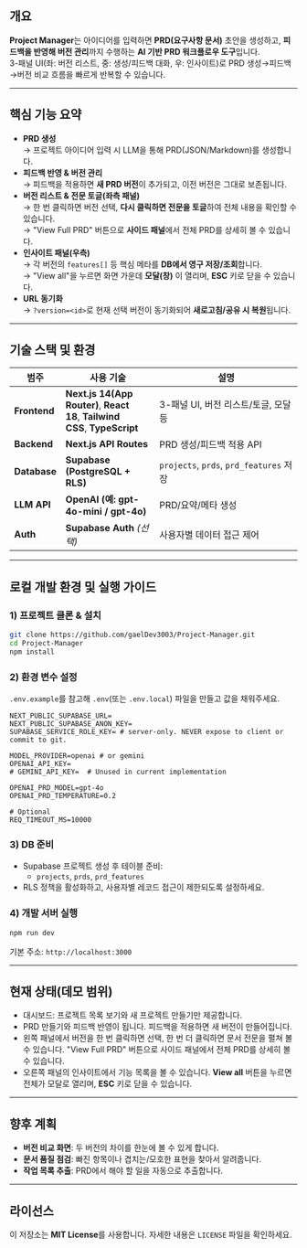 ## 개요

**Project Manager**는 아이디어를 입력하면 **PRD(요구사항 문서)** 초안을 생성하고, **피드백을 반영해 버전 관리**까지 수행하는 **AI 기반 PRD 워크플로우 도구**입니다.  
3-패널 UI(좌: 버전 리스트, 중: 생성/피드백 대화, 우: 인사이트)로 PRD 생성→피드백→버전 비교 흐름을 빠르게 반복할 수 있습니다.

---

## 핵심 기능 요약

- **PRD 생성**  
   → 프로젝트 아이디어 입력 시 LLM을 통해 PRD(JSON/Markdown)를 생성합니다.
- **피드백 반영 & 버전 관리**  
   → 피드백을 적용하면 **새 PRD 버전**이 추가되고, 이전 버전은 그대로 보존됩니다.
- **버전 리스트 & 전문 토글(좌측 패널)**  
   → 한 번 클릭하면 버전 선택, **다시 클릭하면 전문을 토글**하여 전체 내용을 확인할 수 있습니다.  
   → "View Full PRD" 버튼으로 **사이드 패널**에서 전체 PRD를 상세히 볼 수 있습니다.
- **인사이트 패널(우측)**  
   → 각 버전의 `features[]` 등 핵심 메타를 **DB에서 영구 저장/조회**합니다.  
   → "View all"을 누르면 화면 가운데 **모달(창)** 이 열리며, **ESC** 키로 닫을 수 있습니다.
- **URL 동기화**  
   → `?version=<id>`로 현재 선택 버전이 동기화되어 **새로고침/공유 시 복원**됩니다.

---

## 기술 스택 및 환경

| 범주         | 사용 기술                                                                  | 설명                                    |
| ------------ | -------------------------------------------------------------------------- | --------------------------------------- |
| **Frontend** | **Next.js 14(App Router)**, **React 18**, **Tailwind CSS**, **TypeScript** | 3-패널 UI, 버전 리스트/토글, 모달 등    |
| **Backend**  | **Next.js API Routes**                                                     | PRD 생성/피드백 적용 API                |
| **Database** | **Supabase (PostgreSQL + RLS)**                                            | `projects`, `prds`, `prd_features` 저장 |
| **LLM API**  | **OpenAI (예: gpt-4o-mini / gpt-4o)**                                      | PRD/요약/메타 생성                      |
| **Auth**     | **Supabase Auth** *(선택)*                                                 | 사용자별 데이터 접근 제어               |

---

## 로컬 개발 환경 및 실행 가이드

### 1) 프로젝트 클론 & 설치

```bash
git clone https://github.com/gaelDev3003/Project-Manager.git
cd Project-Manager
npm install
```

### 2) 환경 변수 설정

`.env.example`를 참고해 `.env`(또는 `.env.local`) 파일을 만들고 값을 채워주세요.

```env
NEXT_PUBLIC_SUPABASE_URL=
NEXT_PUBLIC_SUPABASE_ANON_KEY=
SUPABASE_SERVICE_ROLE_KEY= # server-only. NEVER expose to client or commit to git.

MODEL_PROVIDER=openai # or gemini
OPENAI_API_KEY=
# GEMINI_API_KEY=  # Unused in current implementation

OPENAI_PRD_MODEL=gpt-4o
OPENAI_PRD_TEMPERATURE=0.2

# Optional
REQ_TIMEOUT_MS=10000
```

### 3) DB 준비

- Supabase 프로젝트 생성 후 테이블 준비:
  - `projects`, `prds`, `prd_features`
- RLS 정책을 활성화하고, 사용자별 레코드 접근이 제한되도록 설정하세요.

### 4) 개발 서버 실행

```bash
npm run dev
```

기본 주소: `http://localhost:3000`

---

## 현재 상태(데모 범위)

- 대시보드: 프로젝트 목록 보기와 새 프로젝트 만들기만 제공합니다.
- PRD 만들기와 피드백 반영이 됩니다. 피드백을 적용하면 새 버전이 만들어집니다.
- 왼쪽 패널에서 버전을 한 번 클릭하면 선택, 한 번 더 클릭하면 문서 전문을 펼쳐 볼 수 있습니다. "View Full PRD" 버튼으로 사이드 패널에서 전체 PRD를 상세히 볼 수 있습니다.
- 오른쪽 패널의 인사이트에서 기능 목록을 볼 수 있습니다. **View all** 버튼을 누르면 전체가 모달로 열리며, **ESC** 키로 닫을 수 있습니다.

---

## 향후 계획

- **버전 비교 화면**: 두 버전의 차이를 한눈에 볼 수 있게 합니다.
- **문서 품질 점검**: 빠진 항목이나 겹치는/모호한 표현을 찾아서 알려줍니다.
- **작업 목록 추출**: PRD에서 해야 할 일을 자동으로 추출합니다.

---

## 라이선스

이 저장소는 **MIT License**를 사용합니다. 자세한 내용은 `LICENSE` 파일을 확인하세요.
